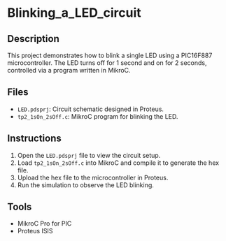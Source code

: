 # Blinking_a_LED_circuit

## Description
This project demonstrates how to blink a single LED using a PIC16F887 microcontroller. The LED turns off for 1 second and on for 2 seconds, controlled via a program written in MikroC.

## Files
- `LED.pdsprj`: Circuit schematic designed in Proteus.
- `tp2_1sOn_2sOff.c`: MikroC program for blinking the LED.

## Instructions
1. Open the `LED.pdsprj` file to view the circuit setup.
2. Load `tp2_1sOn_2sOff.c` into MikroC and compile it to generate the hex file.
3. Upload the hex file to the microcontroller in Proteus.
4. Run the simulation to observe the LED blinking.

## Tools
- MikroC Pro for PIC
- Proteus ISIS
